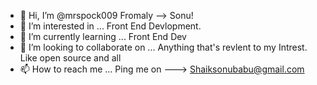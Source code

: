 - 👋 Hi, I’m @mrspock009 Fromaly --> Sonu! 
- 👀 I’m interested in ... Front End Devlopment.
- 🌱 I’m currently learning ... Front End Dev 
- 💞️ I’m looking to collaborate on ... Anything that's revlent to my Intrest. Like open source and all
- 📫 How to reach me ... Ping me on ---> Shaiksonubabu@gmail.com

<!---
mrspock009/mrspock009 is a ✨ special ✨ repository because its `README.md` (this file) appears on your GitHub profile.
You can click the Preview link to take a look at your changes.
--->
